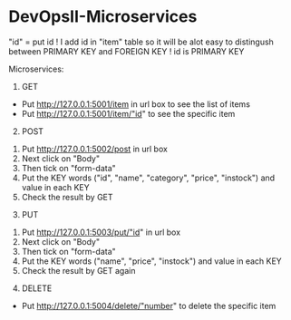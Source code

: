 # DevOpsII-Microservices
"id" = put id
! I add id in "item" table so it will be alot easy to distingush between PRIMARY KEY and FOREIGN KEY
! id is PRIMARY KEY

Microservices:
1. GET
- Put http://127.0.0.1:5001/item in url box to see the list of items
- Put http://127.0.0.1:5001/item/"id" to see the specific item

2. POST
1) Put http://127.0.0.1:5002/post in url box 
2) Next click on "Body"
3) Then tick on "form-data"
4) Put the KEY words ("id", "name", "category", "price", "instock") and value in each KEY
5) Check the result by GET

3. PUT
1) Put http://127.0.0.1:5003/put/"id" in url box 
2) Next click on "Body"
3) Then tick on "form-data"
4) Put the KEY words ("name", "price", "instock") and value in each KEY
5) Check the result by GET again

4. DELETE
- Put http://127.0.0.1:5004/delete/"number" to delete the specific item
